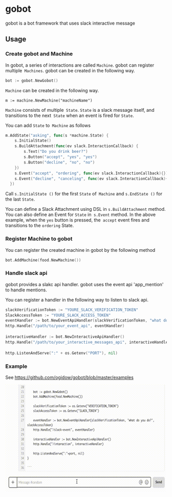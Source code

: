 # gobot
gobot is a bot framework that uses slack interactive message

## Usage

### Create gobot and Machine
In gobot, a series of interactions are called `Machine`.
gobot can register multiple` Machines`.
gobot can be created in the following way.

```go
bot := gobot.NewGobot()
```

`Machine` can be created in the following way.

```golang
m := machine.NewMachine("machineName")
```

`Machine` consists of multiple` State`.
`State` is a slack message itself, and transitions to the next` State` when an event is fired for `State`.

You can add `State` to` Machine` as follows

```go
m.AddState("asking", func(s *machine.State) {
    s.InitialState()
    s.BuildAttachment(func(ev slack.InteractionCallback) {
        s.Text("Do you drink beer?")
        s.Button("accept", "yes", "yes")
        s.Button("decline", "no", "no")
    })
    s.Event("accept", "ordering", func(ev slack.InteractionCallback){})
    s.Event("decline", "canceling", func(ev slack.InteractionCallback){})
  })
```

Call `s.InitialState ()` for the first `State` of` Machine` and `s.EndState ()` for the last `State`.


You can define a Slack Attachment using DSL in `s.BuildAttachment` method.
You can also define an Event for `State` in` s.Event` method.
In the above example, when the `yes` button is pressed, the` accept` event fires and transitions to the `ordering` State.


### Register Machine to gobot
You can register the created machine in gobot by the following method

```go
bot.AddMachine(food.NewMachine())
```

### Handle slack api
gobot provides a slakc api handler.
gobot uses the event api 'app_mention' to handle mentions.

You can register a handler in the following way to listen to slack api.

```go
slackVerificationToken := "YOURE_SLACK_VERIFICATION_TOKEN"
SlackAccessToken := "YOURE_SLACK_ACCESS_TOKEN"
eventHandler := bot.NewEventApiHandler(slackVerificationToken, "what do you do?", SlackAccessToken)
http.Handle("/path/to/your_event_api", eventHandler)

interactiveHandler := bot.NewInteractiveApiHandler()
http.Handle("/path/to/your_interactive_messages_api", interactiveHandler)

http.ListenAndServe(":" + os.Getenv("PORT"), nil)
```

### Example
See https://github.com/ogidow/gobot/blob/master/examples

![](/examples/gobot_example.gif)

